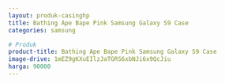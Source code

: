 ```yaml
---
layout: produk-casinghp
title: Bathing Ape Bape Pink Samsung Galaxy S9 Case
categories: samsung

# Produk
product-title: Bathing Ape Bape Pink Samsung Galaxy S9 Case
image-drive: 1mEZ9gKXuEIlzJaTGRS6xbNJi6x9QcJiu
harga: 90000
---
```

